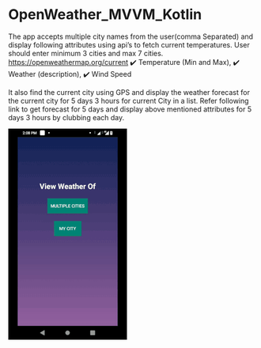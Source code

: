 # OpenWeather_MVVM_Kotlin


The app accepts multiple city names from the user(comma Separated) and display following attributes using api’s to fetch current temperatures. User should enter minimum 3 cities and max 7 cities. https://openweathermap.org/current
✔️ Temperature (Min and Max), 
✔️ Weather (description), 
✔️ Wind Speed  

It also find the current city using GPS and display the weather forecast for the current city for 5 days 3 hours for current City in a
list. Refer following link to get forecast for 5 days and display above mentioned attributes
for 5 days 3 hours by clubbing each day.

<img src="https://github.com/sachinrana135/OpenWeather_MVVM_Kotlin/blob/master/Demo.gif" width="240" height="427">
